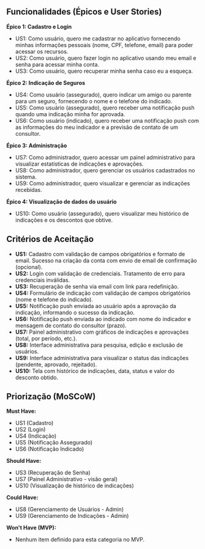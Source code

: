## Funcionalidades (Épicos e User Stories)

**Épico 1: Cadastro e Login**

* US1: Como usuário, quero me cadastrar no aplicativo fornecendo minhas informações pessoais (nome, CPF, telefone, email) para poder acessar os recursos.
* US2: Como usuário, quero fazer login no aplicativo usando meu email e senha para acessar minha conta.
* US3: Como usuário, quero recuperar minha senha caso eu a esqueça.

**Épico 2: Indicação de Seguros**

* US4: Como usuário (assegurado), quero indicar um amigo ou parente para um seguro, fornecendo o nome e o telefone do indicado.
* US5: Como usuário (assegurado), quero receber uma notificação push quando uma indicação minha for aprovada.
* US6: Como usuário (indicado), quero receber uma notificação push com as informações do meu indicador e a previsão de contato de um consultor.

**Épico 3: Administração**

* US7: Como administrador, quero acessar um painel administrativo para visualizar estatísticas de indicações e aprovações.
* US8: Como administrador, quero gerenciar os usuários cadastrados no sistema.
* US9: Como administrador, quero visualizar e gerenciar as indicações recebidas.


**Épico 4:  Visualização de dados do usuário**

* US10: Como usuário (assegurado), quero visualizar meu histórico de indicações e os descontos que obtive.

## Critérios de Aceitação

* **US1:**  Cadastro com validação de campos obrigatórios e formato de email.  Sucesso na criação da conta com envio de email de confirmação (opcional).
* **US2:** Login com validação de credenciais.  Tratamento de erro para credenciais inválidas.
* **US3:** Recuperação de senha via email com link para redefinição.
* **US4:**  Formulário de indicação com validação de campos obrigatórios (nome e telefone do indicado).
* **US5:** Notificação push enviada ao usuário após a aprovação da indicação, informando o sucesso da indicação.
* **US6:** Notificação push enviada ao indicado com nome do indicador e mensagem de contato do consultor (prazo).
* **US7:** Painel administrativo com gráficos de indicações e aprovações (total, por período, etc.).
* **US8:**  Interface administrativa para pesquisa, edição e exclusão de usuários.
* **US9:** Interface administrativa para visualizar o status das indicações (pendente, aprovado, rejeitado).
* **US10:**  Tela com histórico de indicações, data, status e valor do desconto obtido.


## Priorização (MoSCoW)

**Must Have:**

* US1 (Cadastro)
* US2 (Login)
* US4 (Indicação)
* US5 (Notificação Assegurado)
* US6 (Notificação Indicado)

**Should Have:**

* US3 (Recuperação de Senha)
* US7 (Painel Administrativo - visão geral)
* US10 (Visualização de histórico de indicações)


**Could Have:**

* US8 (Gerenciamento de Usuários - Admin)
* US9 (Gerenciamento de Indicações - Admin)

**Won't Have (MVP):**

* Nenhum item definido para esta categoria no MVP.
